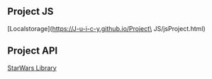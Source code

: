 ## Project JS
[Localstorage](https://J-u-i-c-y.github.io/Project\ JS/jsProject.html)

## Project API
[StarWars Library](https://J-u-i-c-y.github.io/SW/index.html)
